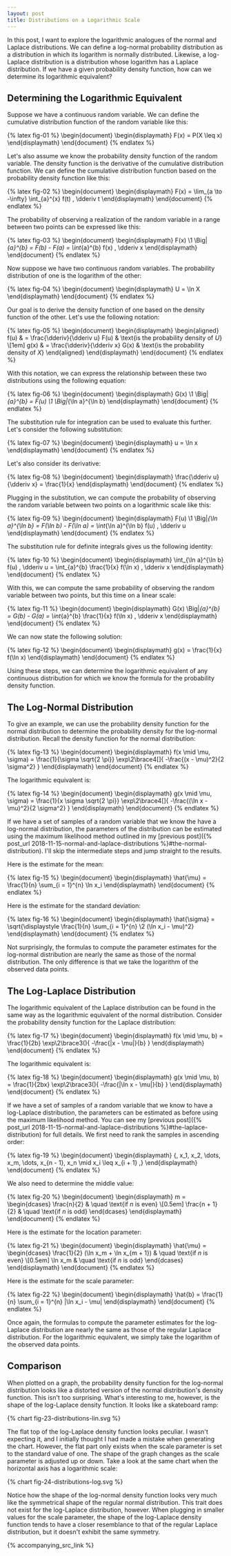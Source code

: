```yaml
---
layout: post
title: Distributions on a Logarithmic Scale
---
```


In this post, I want to explore the logarithmic analogues of the normal and Laplace distributions. We can define a log-normal probability distribution as a distribution in which its logarithm is normally distributed. Likewise, a log-Laplace distribution is a distribution whose logarithm has a Laplace distribution. If we have a given probability density function, how can we determine its logarithmic equivalent?

<!--excerpt-->

## Determining the Logarithmic Equivalent

Suppose we have a continuous random variable. We can define the cumulative distribution function of the random variable like this:

{% latex fig-01 %}
    \begin{document}
    \begin{displaymath}
    F(x) = P(X \leq x)
    \end{displaymath}
    \end{document}
{% endlatex %}

Let's also assume we know the probability density function of the random variable. The density function is the derivative of the cumulative distribution function. We can define the cumulative distribution function based on the probability density function like this:

{% latex fig-02 %}
    \begin{document}
    \begin{displaymath}
    F(x) = \lim_{a \to -\infty} \int_{a}^{x} f(t) \, \dderiv t
    \end{displaymath}
    \end{document}
{% endlatex %}

The probability of observing a realization of the random variable in a range between two points can be expressed like this:

{% latex fig-03 %}
    \begin{document}
    \begin{displaymath}
    F(x) \1 \Big|_{a}^{b}
    =
    F(b) - F(a)
    =
    \int_{a}^{b} f(x) \, \dderiv x
    \end{displaymath}
    \end{document}
{% endlatex %}

Now suppose we have two continuous random variables. The probability distribution of one is the logarithm of the other:

{% latex fig-04 %}
    \begin{document}
    \begin{displaymath}
    U = \ln X
    \end{displaymath}
    \end{document}
{% endlatex %}

Our goal is to derive the density function of one based on the density function of the other. Let's use the following notation:

{% latex fig-05 %}
    \begin{document}
    \begin{displaymath}
    \begin{aligned}
    f(u) & =
    \frac{\dderiv}{\dderiv u} F(u) & \text{is the probability density of $U$}
    \\[1em]
    g(x) & =
    \frac{\dderiv}{\dderiv x} G(x) & \text{is the probability density of $X$}
    \end{aligned}
    \end{displaymath}
    \end{document}
{% endlatex %}

With this notation, we can express the relationship between these two distributions using the following equation:

{% latex fig-06 %}
    \begin{document}
    \begin{displaymath}
    G(x) \1 \Big|_{a}^{b}
    =
    F(u) \1 \Big|_{\ln a}^{\ln b}
    \end{displaymath}
    \end{document}
{% endlatex %}

The substitution rule for integration can be used to evaluate this further. Let's consider the following substitution:

{% latex fig-07 %}
    \begin{document}
    \begin{displaymath}
    u = \ln x
    \end{displaymath}
    \end{document}
{% endlatex %}

Let's also consider its derivative:

{% latex fig-08 %}
    \begin{document}
    \begin{displaymath}
    \frac{\dderiv u}{\dderiv x} = \frac{1}{x}
    \end{displaymath}
    \end{document}
{% endlatex %}

Plugging in the substitution, we can compute the probability of observing the random variable between two points on a logarithmic scale like this:

{% latex fig-09 %}
    \begin{document}
    \begin{displaymath}
    F(u) \1 \Big|_{\ln a}^{\ln b}
    =
    F(\ln b) - F(\ln a)
    =
    \int_{\ln a}^{\ln b} f(u) \, \dderiv u
    \end{displaymath}
    \end{document}
{% endlatex %}

The substitution rule for definite integrals gives us the following identity:

{% latex fig-10 %}
    \begin{document}
    \begin{displaymath}
    \int_{\ln a}^{\ln b} f(u) \, \dderiv u
    =
    \int_{a}^{b} \frac{1}{x} f(\ln x) \, \dderiv x
    \end{displaymath}
    \end{document}
{% endlatex %}

With this, we can compute the same probability of observing the random variable between two points, but this time on a linear scale:

{% latex fig-11 %}
    \begin{document}
    \begin{displaymath}
    G(x) \Big|_{a}^{b}
    =
    G(b) - G(a)
    =
    \int_{a}^{b} \frac{1}{x} f(\ln x) \, \dderiv x
    \end{displaymath}
    \end{document}
{% endlatex %}

We can now state the following solution:

{% latex fig-12 %}
    \begin{document}
    \begin{displaymath}
    g(x) = \frac{1}{x} f(\ln x)
    \end{displaymath}
    \end{document}
{% endlatex %}

Using these steps, we can determine the logarithmic equivalent of any continuous distribution for which we know the formula for the probability density function.

## The Log-Normal Distribution

To give an example, we can use the probability density function for the normal distribution to determine the probability density for the log-normal distribution. Recall the density function for the normal distribution:

{% latex fig-13 %}
    \begin{document}
    \begin{displaymath}
    f(x \mid \mu, \sigma)
    =
    \frac{1}{\sigma \sqrt{2 \pi}} \exp\2\brace4[]{ -\frac{(x - \mu)^2}{2 \sigma^2} }
    \end{displaymath}
    \end{document}
{% endlatex %}

The logarithmic equivalent is:

{% latex fig-14 %}
    \begin{document}
    \begin{displaymath}
    g(x \mid \mu, \sigma)
    =
    \frac{1}{x \sigma \sqrt{2 \pi}} \exp\2\brace4[]{ -\frac{(\ln x - \mu)^2}{2 \sigma^2} }
    \end{displaymath}
    \end{document}
{% endlatex %}

If we have a set of samples of a random variable that we know the have a log-normal distribution, the parameters of the distribution can be estimated using the maximum likelihood method outlined in my [previous post]({% post_url 2018-11-15-normal-and-laplace-distributions %}#the-normal-distribution). I'll skip the intermediate steps and jump straight to the results.

Here is the estimate for the mean:

{% latex fig-15 %}
    \begin{document}
    \begin{displaymath}
    \hat{\mu} = \frac{1}{n} \sum_{i = 1}^{n} \ln x_i
    \end{displaymath}
    \end{document}
{% endlatex %}

Here is the estimate for the standard deviation:

{% latex fig-16 %}
    \begin{document}
    \begin{displaymath}
    \hat{\sigma} = \sqrt{\displaystyle \frac{1}{n} \sum_{i = 1}^{n} \2 (\ln x_i - \mu)^2}
    \end{displaymath}
    \end{document}
{% endlatex %}

Not surprisingly, the formulas to compute the parameter estimates for the log-normal distribution are nearly the same as those of the normal distribution. The only difference is that we take the logarithm of the observed data points.

## The Log-Laplace Distribution

The logarithmic equivalent of the Laplace distribution can be found in the same way as the logarithmic equivalent of the normal distribution. Consider the probability density function for the Laplace distribution:

{% latex fig-17 %}
    \begin{document}
    \begin{displaymath}
    f(x \mid \mu, b)
    =
    \frac{1}{2b} \exp\2\brace3(){ -\frac{|x - \mu|}{b} }
    \end{displaymath}
    \end{document}
{% endlatex %}

The logarithmic equivalent is:

{% latex fig-18 %}
    \begin{document}
    \begin{displaymath}
    g(x \mid \mu, b)
    =
    \frac{1}{2bx} \exp\2\brace3(){ -\frac{|\ln x - \mu|}{b} }
    \end{displaymath}
    \end{document}
{% endlatex %}

If we have a set of samples of a random variable that we know to have a log-Laplace distribution, the parameters can be estimated as before using the maximum likelihood method. You can see my [previous post]({% post_url 2018-11-15-normal-and-laplace-distributions %}#the-laplace-distribution) for full details. We first need to rank the samples in ascending order:

{% latex fig-19 %}
    \begin{document}
    \begin{displaymath}
    \{\, x_1, x_2, \dots, x_m, \dots, x_{n - 1}, x_n \mid x_i \leq x_{i + 1} \,\}
    \end{displaymath}
    \end{document}
{% endlatex %}

We also need to determine the middle value:

{% latex fig-20 %}
    \begin{document}
    \begin{displaymath}
    m
    =
    \begin{dcases}
    \frac{n}{2}     & \quad \text{if $n$ is even}
    \\[0.5em]
    \frac{n + 1}{2} & \quad \text{if $n$ is odd}
    \end{dcases}
    \end{displaymath}
    \end{document}
{% endlatex %}

Here is the estimate for the location parameter:

{% latex fig-21 %}
    \begin{document}
    \begin{displaymath}
    \hat{\mu}
    =
    \begin{dcases}
    \frac{1}{2} (\ln x_m + \ln x_{m + 1}) & \quad \text{if $n$ is even}
    \\[0.5em]
    \ln x_m                               & \quad \text{if $n$ is odd}
    \end{dcases}
    \end{displaymath}
    \end{document}
{% endlatex %}

Here is the estimate for the scale parameter:

{% latex fig-22 %}
    \begin{document}
    \begin{displaymath}
    \hat{b} = \frac{1}{n} \sum_{i = 1}^{n} |\ln x_i - \mu|
    \end{displaymath}
    \end{document}
{% endlatex %}

Once again, the formulas to compute the parameter estimates for the log-Laplace distribution are nearly the same as those of the regular Laplace distribution. For the logarithmic equivalent, we simply take the logarithm of the observed data points.

## Comparison

When plotted on a graph, the probability density function for the log-normal distribution looks like a distorted version of the normal distribution's density function. This isn't too surprising. What's interesting to me, however, is the shape of the log-Laplace density function. It looks like a skateboard ramp:

{% chart fig-23-distributions-lin.svg %}

The flat top of the log-Laplace density function looks peculiar. I wasn't expecting it, and I initially thought I had made a mistake when generating the chart. However, the flat part only exists when the scale parameter is set to the standard value of one. The shape of the graph changes as the scale parameter is adjusted up or down. Take a look at the same chart when the horizontal axis has a logarithmic scale:

{% chart fig-24-distributions-log.svg %}

Notice how the shape of the log-normal density function looks very much like the symmetrical shape of the regular normal distribution. This trait does not exist for the log-Laplace distribution, however. When plugging in smaller values for the scale parameter, the shape of the log-Laplace density function tends to have a closer resemblance to that of the regular Laplace distribution, but it doesn't exhibit the same symmetry.

{% accompanying_src_link %}
